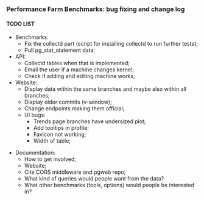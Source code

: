 ### Performance Farm Benchmarks: bug fixing and change log



#### TODO LIST

* Benchmarks:
  * Fix the collectd part (script for installing collectd to run further tests);
  * Pull pg_stat_statement data;
* API:
  * Collectd tables when that is implemented;
  * Email the user if a machine changes kernel;
  * Check if adding and editing machine works;
* Website:
  * Display data within the same branches and maybe also within all branches;
  * Display older commits (v-window); 
  * Change endpoints making them official;
  * UI bugs:
    * Trends page branches have undersized plot;
    * Add tooltips in profile;
    * Favicon not working;
    * Width of table;

+ Documentation:
  + How to get involved;
  + Website;
  + Cite CORS middleware and pgweb repo;
  + What kind of queries would people want from the data?
  + What other benchmarks (tools, options) would people be interested in?




